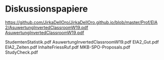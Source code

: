 # Diskussionspapiere

https://github.com/JirkaDellOro/JirkaDellOro.github.io/blob/master/Prof/EIA2/AsuwertungInvertedClassroomW19.pdf
[AsuwertungInvertedClassroomW19.pdf](AsuwertungInvertedClassroomW19.pdf)

StudemtenStatistik.pdf
AsuwertungInvertedClassroomW19.pdf
EIA2_Gut.pdf
EIA2_Zeiten.pdf
InhalteFriessRuf.pdf
MKB-SPO-Proposals.pdf
StudyCheck.pdf
